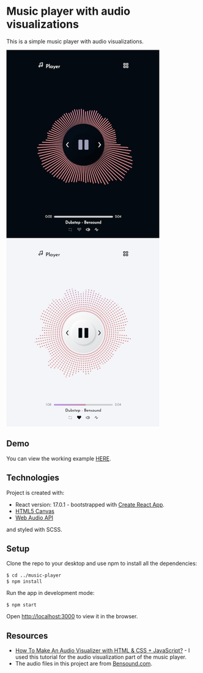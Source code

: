 # Music player with audio visualizations

This is a simple music player with audio visualizations.

![MusicPlayerImage1](https://github.com/paulina-cisek/music-player/blob/master/src/assets/images/player-image-1.png?raw=true) ![MusicPlayerImage2](https://github.com/paulina-cisek/music-player/blob/master/src/assets/images/player-image-2.png?raw=true)

## Demo

You can view the working example [HERE](http://music-player-demo.paulinacisek.com).

## Technologies

Project is created with:

- React version: 17.0.1 - bootstrapped with [Create React App](https://github.com/facebook/create-react-app).
- [HTML5 Canvas](https://developer.mozilla.org/en-US/docs/Web/API/Canvas_API)
- [Web Audio API](https://developer.mozilla.org/en-US/docs/Web/API/Web_Audio_API)

and styled with SCSS.

## Setup

Clone the repo to your desktop and use npm to install all the dependencies:

```
$ cd ../music-player
$ npm install
```

Run the app in development mode:

```
$ npm start
```

Open [http://localhost:3000](http://localhost:3000) to view it in the browser.

## Resources

- [How To Make An Audio Visualizer with HTML & CSS + JavaScript?](https://www.kkhaydarov.com/audio-visualizer/) - I used this tutorial for the audio visualization part of the music player.
- The audio files in this project are from [Bensound.com](https://www.bensound.com/royalty-free-music).
